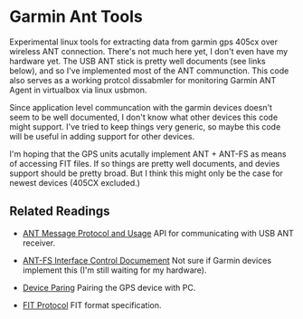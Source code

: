 Garmin Ant Tools
===================

Experimental linux tools for extracting data from garmin gps 405cx over wireless ANT connection. There's not much here yet, I don't even have my hardware yet. The USB ANT stick is pretty well documents (see links below), and so I've implemented most of the ANT communction. This code also serves as a working protcol dissabmler for monitoring Garmin ANT Agent in virtualbox via linux usbmon.

Since application level communcation with the garmin devices doesn't seem to be well documented, I don't know what other devices this code might support. I've tried to keep things very generic, so maybe this code will be useful in adding support for other devices.

I'm hoping that the GPS units acutally implement ANT + ANT-FS as means of accessing FIT files. If so things are pretty well documents, and devies support should be pretty broad. But I think this might only be the case for newest devices (405CX excluded.)

Related Readings
-------------------
 * [ANT Message Protocol and Usage](http://www.thisisant.com/images/Resources/PDF/1204662412_ant_message_protocol_and_usage.pdf)
   API for communicating with USB ANT receiver.

 * [ANT-FS Interface Control Documement](http://www.thisisant.com/images/Resources/PDF/integrated%20fs_antfs%20interface%20control%20document.pdf)
   Not sure if Garmin devices implement this (I'm still waiting for my hardware).

 * [Device Paring](http://www.thisisant.com/images/Resources/PDF/ANT_AN02_Device_Pairing.pdf)
   Pairing the GPS device with PC.

 * [FIT Protocol](http://www.thisisant.com/pages/developer-zone/fit-sdk)
   FIT format specification.
